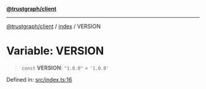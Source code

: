 [**@trustgraph/client**](../../README.md)

***

[@trustgraph/client](../../README.md) / [index](../README.md) / VERSION

# Variable: VERSION

> `const` **VERSION**: `"1.0.0"` = `'1.0.0'`

Defined in: [src/index.ts:16](https://github.com/trustgraph-ai/trustgraph-ts-client/blob/92e187771a25b959c85a4f966bb97eb5d407310b/src/index.ts#L16)
